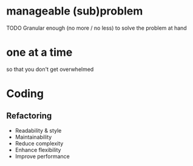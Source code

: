 # manageable (sub)problem

TODO Granular enough (no more / no less) to solve the problem at hand

# one at a time

so that you don't get overwhelmed

# Coding

## Refactoring

- Readability & style
- Maintainability
- Reduce complexity
- Enhance flexibility
- Improve performance

